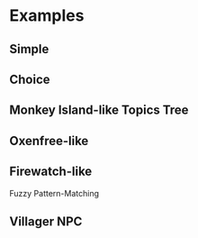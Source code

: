 # Examples

## Simple

## Choice

## Monkey Island-like Topics Tree

## Oxenfree-like

## Firewatch-like

Fuzzy Pattern-Matching

## Villager NPC